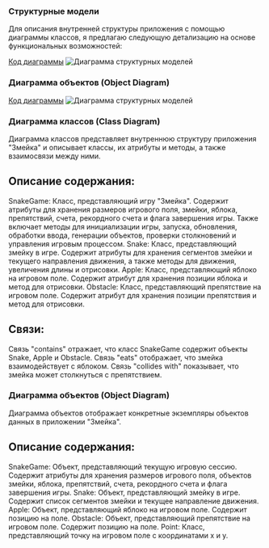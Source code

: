 ### Структурные модели
Для описания внутренней структуры приложения с помощью диаграммы классов, я предлагаю следующую детализацию на основе функциональных возможностей:

[Код диаграммы](docs/piclab4/structur)
![Диаграмма структурных моделей](https://www.planttext.com/api/plantuml/png/TP7TYi8m48Nl-nJp2E9bMCK5nGg2Wi9UbhJErcYQAPcuh8ZlxZHfmLqqDpFpSSxya1a7xSEbiLb6vGch03kdpxZK3S8j0tbVg_a-Ls1SW0cCHv7bYzKot_-3t1bLyaUWszOA-En215JAjCeYArWR3X-RlfucVqKUXvwfvT7Kn-85hsMzWdxGAoY9hF1lRHcp-zyh-WiOwmPT6APkILgbaGVZHMp8AU3Wd-nnvzxU4fkaYSudrR3_Us5bDNCgUz5ll2IcrvIAR8Rk87_m0000)

### Диаграмма объектов (Object Diagram)
[Код диаграммы](docs/piclab4/obj)
![Диаграмма структурных моделей](https://www.planttext.com/api/plantuml/png/fLFBQiCm4BpxAtHCAFu1KK82BN4Wq483FGf5MkmbicGaEJwK_dlbPssbFjKNuvcTVSokzyvpw-jI9ObGt3doeVaDZhm4yfMGyAJay_HooIX1xGSWUpqTiyiSSQs8zje1ubMb0dHeNmDahg6OKE0eEQFpps_3zsxC8eo5UTe2yu8ze7beZfaxM4gkngWEVIACeKRFs6Ox0DrWh0tUR2cv6vG3KLUI-nWik9OAGewgzX6LWmOR5AmRQOsSXei2H07YneHH2XqQ7TEeXGNke1zpbQm0v4H-BtOrxSb1NeBsexll9bWsMYlHWl2XFWs-s3NBok1gF9yrJGH9ovl7Nhf5JxrKnc5VhcjZhU3VgSQx-6-strDEqzuhIeJHdgDsPBUa3_svhj5ZIuk8FcIc1kudPQmA-vVWI8E-QALxq3ByTJy0)


### Диаграмма классов (Class Diagram)
Диаграмма классов представляет внутреннюю структуру приложения "Змейка" и описывает классы, их атрибуты и методы, а также взаимосвязи между ними.

## Описание содержания:
SnakeGame: Класс, представляющий игру "Змейка". Содержит атрибуты для хранения размеров игрового поля, змейки, яблока, препятствий, счета, рекордного счета и флага завершения игры. Также включает методы для инициализации игры, запуска, обновления, обработки ввода, генерации объектов, проверки столкновений и управления игровым процессом.
Snake: Класс, представляющий змейку в игре. Содержит атрибуты для хранения сегментов змейки и текущего направления движения, а также методы для движения, увеличения длины и отрисовки.
Apple: Класс, представляющий яблоко на игровом поле. Содержит атрибут для хранения позиции яблока и метод для отрисовки.
Obstacle: Класс, представляющий препятствие на игровом поле. Содержит атрибут для хранения позиции препятствия и метод для отрисовки.
## Связи:

Связь "contains" отражает, что класс SnakeGame содержит объекты Snake, Apple и Obstacle.
Связь "eats" отображает, что змейка взаимодействует с яблоком.
Связь "collides with" показывает, что змейка может столкнуться с препятствием.
### Диаграмма объектов (Object Diagram)
Диаграмма объектов отображает конкретные экземпляры объектов данных в приложении "Змейка".

## Описание содержания:
SnakeGame: Объект, представляющий текущую игровую сессию. Содержит атрибуты для хранения размеров игрового поля, объектов змейки, яблока, препятствий, счета, рекордного счета и флага завершения игры.
Snake: Объект, представляющий змейку в игре. Содержит список сегментов змейки и текущее направление движения.
Apple: Объект, представляющий яблоко на игровом поле. Содержит позицию на поле.
Obstacle: Объект, представляющий препятствие на игровом поле. Содержит позицию на поле.
Point: Класс, представляющий точку на игровом поле с координатами x и y.